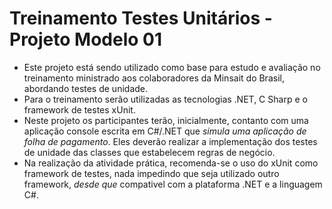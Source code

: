 # Treinamento Testes Unitários - Projeto Modelo 01
* Este projeto está sendo utilizado como base para estudo e avaliação no treinamento ministrado aos colaboradores da Minsait do Brasil, abordando testes de unidade.
* Para o treinamento serão utilizadas as tecnologias .NET, C Sharp e o framework de testes xUnit.
* Neste projeto os participantes terão, inicialmente, contanto com uma aplicação console escrita em C#/.NET que _simula uma aplicação de folha de pagamento_. Eles deverão realizar a implementação dos testes de unidade das classes que estabelecem regras de negócio.
* Na realização da atividade prática, recomenda-se o uso do xUnit como framework de testes, nada impedindo que seja utilizado outro framework, _*desde que*_ compativel com a plataforma .NET e a linguagem C#.
